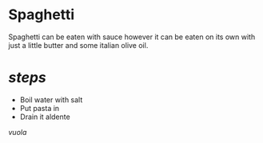 # Spaghetti

Spaghetti can be eaten with sauce
however it can be eaten on its own
with just a little butter and some
italian olive oil.

# *steps*

- Boil water with salt
- Put pasta in 
- Drain it aldente 

*vuola*